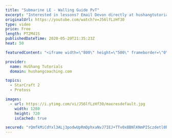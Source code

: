 ```yaml
---
title: "Submarine LE - Walling Guide PvT"
excerpt: "Interested in lessons? Email Devon directly at hushangtutorials@outlook.com ------------------------------------------------------------------------------------------------------- Want to support HuShang Tutorials directly? Patreon is a website where you can contribute a monthly donation that will help"
originalUrl: https://youtube.com/watch?v=J56lfLzHf30
type: video
price: Free
length: PT2M41S
publishedDateTime: 2020-05-29T21:35:23Z
heat: 50

featuredContent: "<iframe width=\"800\" height=\"500\" frameborder=\"0\" src=\"https://www.youtube.com/embed/J56lfLzHf30\" allow=\"accelerometer; autoplay; encrypted-media; gyroscope; picture-in-picture\" allowfullscreen></iframe>"

provider:
  name: HuShang Tutorials
  domain: hushangcoaching.com

topics:
  - StarCraft 2
  - Protoss

images:
  - url: https://i.ytimg.com/vi/J56lfLzHf30/maxresdefault.jpg
    width: 1280
    height: 720
    isCached: true

secured: "rQmfkMiCdYxl3ALj3podwUpRmDphxaNvJ7IEJ+TTv0xBBNlKNmPISczdetl0bnjWOd8BJuuwfmyTCgbIcv+B/WdgQYIVyCrEHP7Z+wD+jD3e6vPx3M+YEdr2NaT+qHnu2W7Q0+8vnTTvXBM9+G9cSPk8R7B8yHaXuHj3Swi30Nj7NAFn2vWK6/KXF4/R6ouP2zerR1YA1klM7FOU4ZCLZWAVmOBCBYF8YvO1BLbS3aJu9q8WpVc106BrTCqP3/KC2EkP305AH0EdoyD4MulvB3aVL9oxWWFDX2o7GMF4JQQ+0AS3xHtCOJkH2726/frfbB0uk+RNxnupKekzm1wwxOpyDzFk3P6EPDSm3qN31HPe+U1HZvOjV3ybnCIHXKu3Gck1gr1lzXxxPiLnnVvj0AreUDmke/X7tnAvia3HoY0=;h3OoDQiKjU2MN58hcaoTBQ=="
---
```


